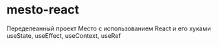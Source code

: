# mesto-react
Переделеанный проект Место с использованием React и его хуками useState, useEffect, useContext, useRef